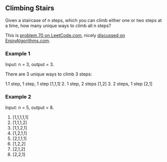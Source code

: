 ## Climbing Stairs

Given a staircase of n steps, which you can climb either one or two steps at a time, how many unique ways to climb all n steps?

This is [problem 70 on LeetCode.com][leetcode 70], nicely [discussed on EnjoyAlgorithms.com][enjoyalgorithms climbing stairs].

### Example 1

Input: n = 3, output = 3.

There are 3 unique ways to climb 3 steps:

1.1 step, 1 step, 1 step [1,1,1]
2. 1 step, 2 steps [1,2]
3. 2 steps, 1 step [2,1]

### Example 2

Input: n = 5, output = 8.

1. [1,1,1,1,1]
2. [1,1,1,2]
3. [1,1,2,1]
4. [1,2,1,1]
5. [2,1,1,1]
6. [1,2,2]
7. [2,1,2]
8. [2,2,1]

[leetcode 70]: https://leetcode.com/problems/climbing-stairs/
[enjoyalgorithms climbing stairs]: https://www.enjoyalgorithms.com/blog/climbing-stairs-problem